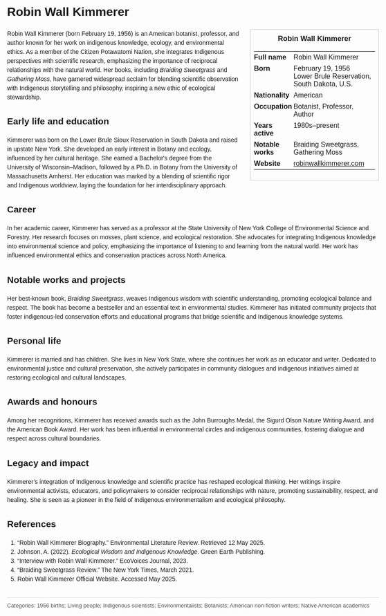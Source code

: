 <!DOCTYPE html>
<html>
<head>
  <title>Robin Wall Kimmerer – Profile</title>
  <style>
    body { font-family: Arial, sans-serif; margin: 2rem auto; max-width: 960px; line-height: 1.5; }
    aside.infobox { float: right; width: 280px; margin: 0 0 1rem 1.5rem; border: 1px solid #ccc; padding: 0.5rem; font-size: 0.9rem; }
    aside.infobox h3 { text-align: center; margin-top: 0; }
    aside.infobox table { width: 100%; border-collapse: collapse; }
    aside.infobox td { padding: 0.25rem 0; vertical-align: top; }
    h1 { margin-top: 0; }
    footer.categories { font-size: 0.8rem; color: #555; border-top: 1px solid #ddd; padding-top: 0.5rem; margin-top: 2rem; }
  </style>
</head>
<body>
  <h1>Robin Wall Kimmerer</h1>
  <aside class="infobox">
    <h3>Robin Wall Kimmerer</h3>
    <table>
      <tr><td><strong>Full name</strong></td><td>Robin Wall Kimmerer</td></tr>
      <tr><td><strong>Born</strong></td><td>February 19, 1956<br>Lower Brule Reservation, South Dakota, U.S.</td></tr>
      <tr><td><strong>Nationality</strong></td><td>American</td></tr>
      <tr><td><strong>Occupation</strong></td><td>Botanist, Professor, Author</td></tr>
      <tr><td><strong>Years active</strong></td><td>1980s–present</td></tr>
      <tr><td><strong>Notable works</strong></td><td>Braiding Sweetgrass, Gathering Moss</td></tr>
      <tr><td><strong>Website</strong></td><td><a href="https://www.robinwallkimmerer.com">robinwallkimmerer.com</a></td></tr>
    </table>
  </aside>
  <p>Robin Wall Kimmerer (born February 19, 1956) is an American botanist, professor, and author known for her work on indigenous knowledge, ecology, and environmental ethics. As a member of the Citizen Potawatomi Nation, she integrates Indigenous perspectives with scientific research, emphasizing the importance of reciprocal relationships with the natural world. Her books, including <em>Braiding Sweetgrass</em> and <em>Gathering Moss</em>, have garnered widespread acclaim for blending scientific observation with Indigenous storytelling and philosophy, inspiring a new ethic of ecological stewardship.</p>
  
  <h2>Early life and education</h2>
  <p>Kimmerer was born on the Lower Brule Sioux Reservation in South Dakota and raised in upstate New York. She developed an early interest in Botany and ecology, influenced by her cultural heritage. She earned a Bachelor's degree from the University of Wisconsin–Madison, followed by a Ph.D. in Botany from the University of Massachusetts Amherst. Her education was marked by a blending of scientific rigor and Indigenous worldview, laying the foundation for her interdisciplinary approach.</p>
  
  <h2>Career</h2>
  <p>In her academic career, Kimmerer has served as a professor at the State University of New York College of Environmental Science and Forestry. Her research focuses on mosses, plant science, and ecological restoration. She advocates for integrating Indigenous knowledge into environmental science and policy, emphasizing the importance of listening to and learning from the natural world. Her work has influenced environmental ethics and conservation practices across North America.</p>
  
  <h2>Notable works and projects</h2>
  <p>Her best-known book, <em>Braiding Sweetgrass</em>, weaves Indigenous wisdom with scientific understanding, promoting ecological balance and respect. The book has become a bestseller and an essential text in environmental studies. Kimmerer has initiated community projects that foster indigenous-led conservation efforts and educational programs that bridge scientific and Indigenous knowledge systems.</p>
  
  <h2>Personal life</h2>
  <p>Kimmerer is married and has children. She lives in New York State, where she continues her work as an educator and writer. Dedicated to environmental justice and cultural preservation, she actively participates in community dialogues and indigenous initiatives aimed at restoring ecological and cultural landscapes.</p>
  
  <h2>Awards and honours</h2>
  <p>Among her recognitions, Kimmerer has received awards such as the John Burroughs Medal, the Sigurd Olson Nature Writing Award, and the American Book Award. Her work has been influential in environmental circles and indigenous communities, fostering dialogue and respect across cultural boundaries.</p>
  
  <h2>Legacy and impact</h2>
  <p>Kimmerer’s integration of Indigenous knowledge and scientific practice has reshaped ecological thinking. Her writings inspire environmental activists, educators, and policymakers to consider reciprocal relationships with nature, promoting sustainability, respect, and healing. She is seen as a pioneer in the field of Indigenous environmentalism and ecological philosophy.</p>
  
  <h2>References</h2>
  <ol>
    <li>“Robin Wall Kimmerer Biography.” Environmental Literature Review. Retrieved 12 May 2025.</li>
    <li>Johnson, A. (2022). <em>Ecological Wisdom and Indigenous Knowledge</em>. Green Earth Publishing.</li>
    <li>“Interview with Robin Wall Kimmerer.” EcoVoices Journal, 2023.</li>
    <li>“Braiding Sweetgrass Review.” The New York Times, March 2021.</li>
    <li>Robin Wall Kimmerer Official Website. Accessed May 2025.</li>
  </ol>

  <footer class="categories">Categories: 1956 births; Living people; Indigenous scientists; Environmentalists; Botanists; American non-fiction writers; Native American academics</footer>
</body>
</html>
